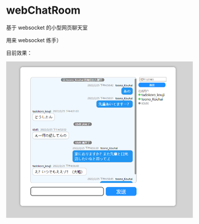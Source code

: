 # webChatRoom

基于 websocket 的小型网页聊天室

用来 websocket 练手）

目前效果：

![alt screenshot](./image/screenshot.png)
